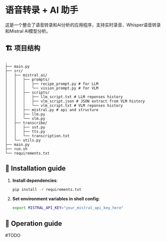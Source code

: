 # 语音转录 + AI 助手

这是一个整合了语音转录和AI分析的应用程序，支持实时录音、Whisper语音转录和Mistral AI模型分析。

## 🏗️ 项目结构

```
.
├── main.py
├── src/
│   ├── mistral_ai/
│   │   ├── prompts/
│   │   │   ├── recipe_prompt.py # for LLM
│   │   │   └── vision_prompt.py # for VLM
│   │   ├── scripts/
│   │   │   ├── llm_script.txt # LLM reponses history
│   │   │   ├── vlm_script.json # JSON extract from VLM history
│   │   │   └── vlm_script.txt # VLM reponses history
│   │   ├── mistral.py # api and structure
│   │   ├── llm.py
│   │   └── vlm.py
│   ├── transcribe/
│   │   ├── sst.py 
│   │   ├── tts.py
│   │   └── transcription.txt
│   └── utils.py
├── main.py
├── run.sh
└── requirements.txt
```

## 🔧 Installation guide

1. **Install dependencies**:
   ```bash
   pip install -r requirements.txt
   ```

2. **Set environment variables in shell config**:
   ```bash
   export MISTRAL_API_KEY="your_mistral_api_key_here"
   ```

## 🎯 Operation guide

#TODO
